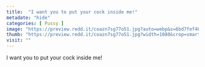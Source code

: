 ```yaml
---
title:  "I want you to put your cock inside me!"
metadate: "hide"
categories: [ Pussy ]
image: "https://preview.redd.it/coazn7sg77o51.jpg?auto=webp&s=6bd7fef48cef149d1f0c2675090f232793a7e303"
thumb: "https://preview.redd.it/coazn7sg77o51.jpg?width=1080&crop=smart&auto=webp&s=022770cdb4b0e259592f15fc4b676eba44153718"
visit: ""
---
```

I want you to put your cock inside me!
